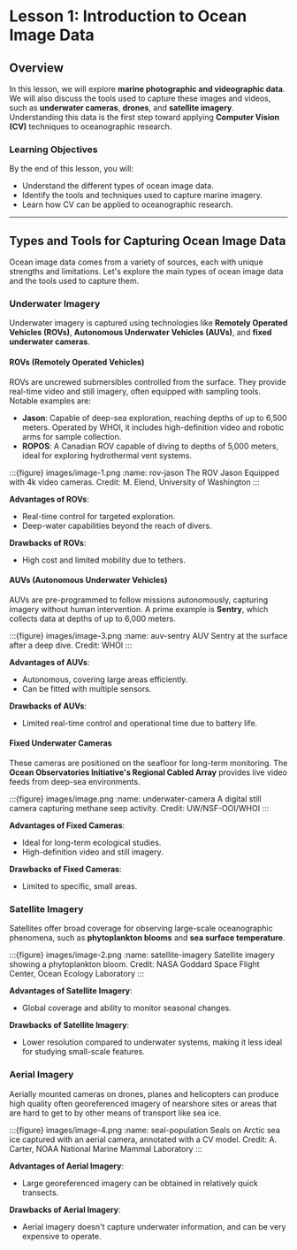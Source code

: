 # Lesson 1: Introduction to Ocean Image Data

## Overview

In this lesson, we will explore **marine photographic and videographic data**. We will also discuss the tools used to capture these images and videos, such as **underwater cameras**, **drones**, and **satellite imagery**. Understanding this data is the first step toward applying **Computer Vision (CV)** techniques to oceanographic research.

### Learning Objectives

By the end of this lesson, you will:
- Understand the different types of ocean image data.
- Identify the tools and techniques used to capture marine imagery.
- Learn how CV can be applied to oceanographic research.

---

## Types and Tools for Capturing Ocean Image Data

Ocean image data comes from a variety of sources, each with unique strengths and limitations. Let's explore the main types of ocean image data and the tools used to capture them.

### Underwater Imagery

Underwater imagery is captured using technologies like **Remotely Operated Vehicles (ROVs)**, **Autonomous Underwater Vehicles (AUVs)**, and **fixed underwater cameras**.

#### ROVs (Remotely Operated Vehicles)

ROVs are uncrewed submersibles controlled from the surface. They provide real-time video and still imagery, often equipped with sampling tools. Notable examples are:

- **Jason**: Capable of deep-sea exploration, reaching depths of up to 6,500 meters. Operated by WHOI, it includes high-definition video and robotic arms for sample collection.
- **ROPOS**: A Canadian ROV capable of diving to depths of 5,000 meters, ideal for exploring hydrothermal vent systems.

:::{figure} images/image-1.png
:name: rov-jason
The ROV Jason Equipped with 4k video cameras. Credit: M. Elend, University of Washington
:::

**Advantages of ROVs**:
- Real-time control for targeted exploration.
- Deep-water capabilities beyond the reach of divers.

**Drawbacks of ROVs**:
- High cost and limited mobility due to tethers.

#### AUVs (Autonomous Underwater Vehicles)

AUVs are pre-programmed to follow missions autonomously, capturing imagery without human intervention. A prime example is **Sentry**, which collects data at depths of up to 6,000 meters.

:::{figure} images/image-3.png
:name: auv-sentry
AUV Sentry at the surface after a deep dive. Credit: WHOI
:::

**Advantages of AUVs**:
- Autonomous, covering large areas efficiently.
- Can be fitted with multiple sensors.

**Drawbacks of AUVs**:
- Limited real-time control and operational time due to battery life.

#### Fixed Underwater Cameras

These cameras are positioned on the seafloor for long-term monitoring. The **Ocean Observatories Initiative's Regional Cabled Array** provides live video feeds from deep-sea environments.

:::{figure} images/image.png
:name: underwater-camera
A digital still camera capturing methane seep activity. Credit: UW/NSF-OOI/WHOI
:::

**Advantages of Fixed Cameras**:
- Ideal for long-term ecological studies.
- High-definition video and still imagery.

**Drawbacks of Fixed Cameras**:
- Limited to specific, small areas.

### Satellite Imagery

Satellites offer broad coverage for observing large-scale oceanographic phenomena, such as **phytoplankton blooms** and **sea surface temperature**.

:::{figure} images/image-2.png
:name: satellite-imagery
Satellite imagery showing a phytoplankton bloom. Credit: NASA Goddard Space Flight Center, Ocean Ecology Laboratory
:::

**Advantages of Satellite Imagery**:
- Global coverage and ability to monitor seasonal changes.
  
**Drawbacks of Satellite Imagery**:
- Lower resolution compared to underwater systems, making it less ideal for studying small-scale features.

### Aerial Imagery

Aerially mounted cameras on drones, planes and helicopters can produce high quality often georeferenced imagery of nearshore sites or areas that are hard to get to by other means of transport like sea ice.

:::{figure} images/image-4.png
:name: seal-population
Seals on Arctic sea ice captured with an aerial camera, annotated with a CV model. Credit: A. Carter, NOAA National Marine Mammal Laboratory
:::

**Advantages of Aerial Imagery**:
- Large georeferenced imagery can be obtained in relatively quick transects.
  
**Drawbacks of Aerial Imagery**:
- Aerial imagery doesn't capture underwater information, and can be very expensive to operate.
